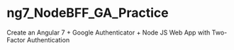 # ng7_NodeBFF_GA_Practice
Create an Angular 7 + Google Authenticator + Node JS Web App with Two-Factor Authentication
